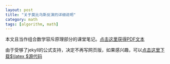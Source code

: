 ```yaml
---
layout: post
title: "关于莫比乌斯反演的详细说明"
category: math
tags: [algorithm, math]
---
```


本文且当作组合数学容斥原理部分的课堂笔记。[点击这里获得PDF文本](/DL/mobius/mobius.pdf)

由于受够了jekyll的公式支持，决定不再写网页版，如果感兴趣，可以[点击这里下载$\latex $源代码](/DL/mobius/mobius.tex)

